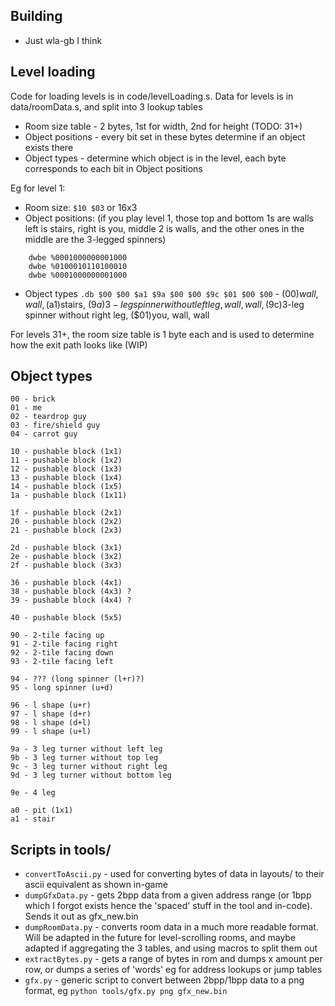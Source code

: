 ## Building
* Just wla-gb I think

## Level loading
Code for loading levels is in code/levelLoading.s.
Data for levels is in data/roomData.s, and split into 3 lookup tables
* Room size table - 2 bytes, 1st for width, 2nd for height (TODO: 31+)
* Object positions - every bit set in these bytes determine if an object exists there
* Object types - determine which object is in the level, each byte corresponds
to each bit in Object positions

Eg for level 1:
* Room size: `$10 $03` or 16x3
* Object positions: (if you play level 1, those top and bottom 1s are walls
left is stairs, right is you, middle 2 is walls, and the other ones in the middle
are the 3-legged spinners)
```
	dwbe %0001000000001000
	dwbe %0100010110100010
	dwbe %0001000000001000
```
* Object types
`.db $00 $00 $a1 $9a $00 $00 $9c $01 $00 $00` - ($00)wall, wall, ($a1)stairs,
($9a)3-leg spinner without left leg, wall, wall, ($9c)3-leg spinner without right
leg, ($01)you, wall, wall

For levels 31+, the room size table is 1 byte each and is used to determine how
the exit path looks like (WIP)

## Object types
```
00 - brick
01 - me
02 - teardrop guy
03 - fire/shield guy
04 - carrot guy

10 - pushable block (1x1)
11 - pushable block (1x2)
12 - pushable block (1x3)
13 - pushable block (1x4)
14 - pushable block (1x5)
1a - pushable block (1x11)

1f - pushable block (2x1)
20 - pushable block (2x2)
21 - pushable block (2x3)

2d - pushable block (3x1)
2e - pushable block (3x2)
2f - pushable block (3x3)

36 - pushable block (4x1)
38 - pushable block (4x3) ?
39 - pushable block (4x4) ?

40 - pushable block (5x5)

90 - 2-tile facing up
91 - 2-tile facing right
92 - 2-tile facing down
93 - 2-tile facing left

94 - ??? (long spinner (l+r)?)
95 - long spinner (u+d)

96 - l shape (u+r)
97 - l shape (d+r)
98 - l shape (d+l)
99 - l shape (u+l)

9a - 3 leg turner without left leg
9b - 3 leg turner without top leg
9c - 3 leg turner without right leg
9d - 3 leg turner without bottom leg

9e - 4 leg

a0 - pit (1x1)
a1 - stair
```

## Scripts in tools/
* `convertToAscii.py` - used for converting bytes of data in layouts/ to their
ascii equivalent as shown in-game
* `dumpGfxData.py` - gets 2bpp data from a given address range (or 1bpp which 
I forgot exists hence the 'spaced' stuff in the tool and in-code). Sends it out
as gfx_new.bin
* `dumpRoomData.py` - converts room data in a much more readable format. Will
be adapted in the future for level-scrolling rooms, and maybe adapted if
aggregating the 3 tables, and using macros to split them out
* `extractBytes.py` - gets a range of bytes in rom and dumps x amount per row,
or dumps a series of 'words' eg for address lookups or jump tables
* `gfx.py` - generic script to convert between 2bpp/1bpp data to a png format,
eg `python tools/gfx.py png gfx_new.bin`